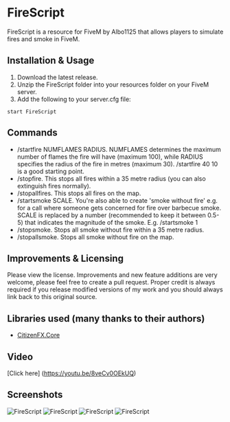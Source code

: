 # FireScript
FireScript is a resource for FiveM by Albo1125 that allows players to simulate fires and smoke in FiveM.

## Installation & Usage
1. Download the latest release.
2. Unzip the FireScript folder into your resources folder on your FiveM server.
3. Add the following to your server.cfg file:
```text
start FireScript
```

## Commands
* /startfire NUMFLAMES RADIUS. NUMFLAMES determines the maximum number of flames the fire will have (maximum 100), while RADIUS specifies the radius of the fire in metres (maximum 30). /startfire 40 10 is a good starting point.
* /stopfire. This stops all fires within a 35 metre radius (you can also extinguish fires normally).
* /stopallfires. This stops all fires on the map.
* /startsmoke SCALE. You're also able to create 'smoke without fire' e.g. for a call where someone gets concerned for fire over barbecue smoke. SCALE is replaced by a number (recommended to keep it between 0.5-5) that indicates the magnitude of the smoke. E.g. /startsmoke 1
* /stopsmoke. Stops all smoke without fire within a 35 metre radius.
* /stopallsmoke. Stops all smoke without fire on the map.

## Improvements & Licensing
Please view the license. Improvements and new feature additions are very welcome, please feel free to create a pull request. Proper credit is always required if you release modified versions of my work and you should always link back to this original source.

## Libraries used (many thanks to their authors)
* [CitizenFX.Core](https://github.com/citizenfx/fivem)

## Video
[Click here] (https://youtu.be/8veCv0OEkUQ)

## Screenshots
![FireScript](https://i.imgur.com/jAXE0gc.png)
![FireScript](https://i.imgur.com/aMvHvtH.jpg)
![FireScript](https://i.imgur.com/r1u70Ns.png)
![FireScript](https://i.imgur.com/VmnJQMG.jpg)

